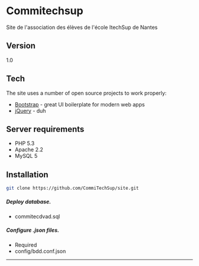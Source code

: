 Commitechsup
=========

Site de l'association des élèves de l'école ItechSup de Nantes

Version
----

1.0

Tech
-----------

The site uses a number of open source projects to work properly:


* [Bootstrap] - great UI boilerplate for modern web apps
* [jQuery] - duh 

Server requirements
-------------------
* PHP 5.3
* Apache 2.2  
* MySQL 5  

Installation
--------------

```sh
git clone https://github.com/CommiTechSup/site.git
```
##### Deploy database.
* commitecdvad.sql

##### Configure .json files.
* Required
 * config/bdd.conf.json




--------------------------------------


[Bootstrap]:http://getbootstrap.com/
[jQuery]:http://jquery.com